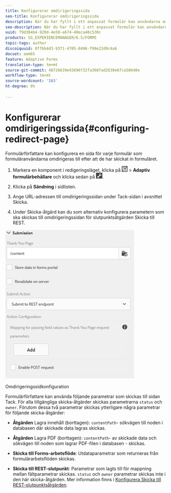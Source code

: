 ```yaml
---
title: Konfigurerar omdirigeringssida
seo-title: Konfigurerar omdirigeringssida
description: När du har fyllt i ett anpassat formulär kan användarna omdirigeras till en webbsida som formulärförfattarna kan konfigurera när de skapar formuläret.
seo-description: När du har fyllt i ett anpassat formulär kan användarna omdirigeras till en webbsida som formulärförfattarna kan konfigurera när de skapar formuläret.
uuid: f9d304b4-920d-4e50-a674-40eca48c530c
products: SG_EXPERIENCEMANAGER/6.5/FORMS
topic-tags: author
discoiquuid: 0ffbb4d3-9371-4705-8496-f98e22d9c4a6
docset: aem65
feature: Adaptive Forms
translation-type: tm+mt
source-git-commit: 48726639e93696f32fa368fad2630e6fca50640e
workflow-type: tm+mt
source-wordcount: '263'
ht-degree: 0%

---
```



# Konfigurerar omdirigeringssida{#configuring-redirect-page}

Formulärförfattare kan konfigurera en sida för varje formulär som formuläranvändarna omdirigeras till efter att de har skickat in formuläret.

1. Markera en komponent i redigeringsläget, klicka på ![fältnivå](assets/field-level.png) > **Adaptiv formulärbehållare** och klicka sedan på ![cmpr](assets/cmppr.png).

1. Klicka på **Sändning** i sidlisten.

1. Ange URL-adressen till omdirigeringssidan under Tack-sidan i avsnittet Skicka.
1. Under Skicka-åtgärd kan du som alternativ konfigurera parametern som ska skickas till omdirigeringssidan för slutpunktsåtgärden Skicka till REST.

![Omdirigeringssidkonfiguration](assets/thank-you-setting-1.png)

Omdirigeringssidkonfiguration

Formulärförfattare kan använda följande parametrar som skickas till sidan Tack. För alla tillgängliga skicka-åtgärder skickas parametrarna `status` och `owner`. Förutom dessa två parametrar skickas ytterligare några parametrar för följande skicka-åtgärder:

* **Åtgärden**  Lagra innehåll (borttagen):  `contentPath`- sökvägen till noden i databasen där skickade data lagras skickas.

* **Åtgärden**  Lagra PDF (borttagen):  `contentPath`- av skickade data och sökvägen till noden som lagrar PDF-filen i databasen - skickas.

* **Skicka till Forms-arbetsflöde**: Utdataparametrar som returneras från formulärarbetsflöden skickas.

* **Skicka till REST-slutpunkt**: Parametrar som lagts till för mappning mellan fältparametrar skickas. `status` och  `owner` parametrar skickas inte i den här skicka-åtgärden. Mer information finns i [Konfigurera Skicka till REST-slutpunktsåtgärden](../../forms/using/configuring-submit-actions.md).

